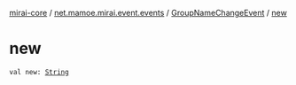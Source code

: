 [mirai-core](../../index.md) / [net.mamoe.mirai.event.events](../index.md) / [GroupNameChangeEvent](index.md) / [new](./new.md)

# new

`val new: `[`String`](https://kotlinlang.org/api/latest/jvm/stdlib/kotlin/-string/index.html)